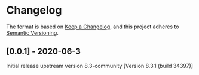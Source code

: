 # Changelog

The format is based on [Keep a Changelog](https://keepachangelog.com/en/1.0.0/), and this project adheres to [Semantic Versioning](https://semver.org/spec/v2.0.0.html).

## [0.0.1] - 2020-06-3
Initial release
upstream version 8.3-community [Version 8.3.1 (build 34397)]


